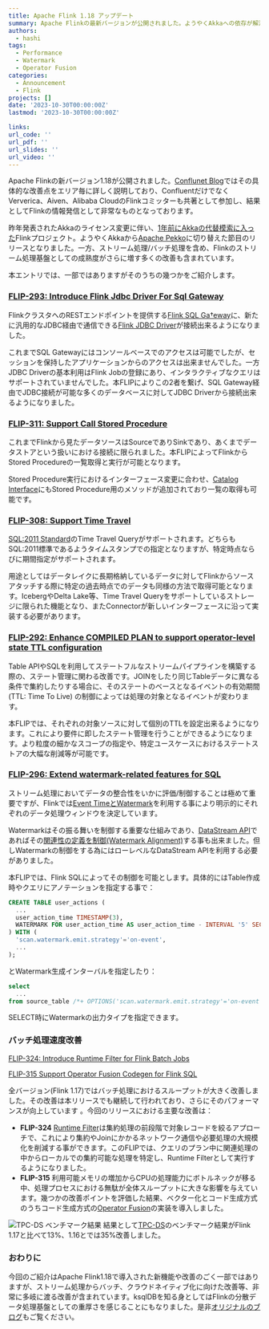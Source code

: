 ```yaml
---
title: Apache Flink 1.18 アップデート
summary: Apache Flinkの最新バージョンが公開されました。ようやくAkkaへの依存が解消されたFlinkですが、それ以外にもストリーム処理/バッチ処理、その他様々な改善を含んだリリースとなりました。
authors:
  - hashi
tags:
  - Performance
  - Watermark
  - Operator Fusion
categories: 
  - Announcement
  - Flink
projects: []
date: '2023-10-30T00:00:00Z'
lastmod: '2023-10-30T00:00:00Z'

links:
url_code: ''
url_pdf: ''
url_slides: ''
url_video: ''
---
```

Apache Flinkの新バージョン1.18が公開されました。[Conflunet Blog](https://www.confluent.io/blog/announcing-apache-flink-1-18/)ではその具体的な改善点をエリア毎に詳しく説明しており、ConfluentだけでなくVerverica、Aiven、Alibaba CloudのFlinkコミッターも共著として参加し、結果としてFlinkの情報発信として非常なものとなっております。

昨年発表されたAkkaのライセンス変更に伴い、[1年前にAkkaの代替模索に入った](https://flink.apache.org/2022/09/08/regarding-akkas-licensing-change/)Flinkプロジェクト。ようやくAkkaから[Apache Pekko](https://pekko.apache.org/)に切り替えた節目のリリースとなりました。一方、ストリーム処理/バッチ処理を含め、Flinkのストリーム処理基盤としての成熟度がさらに増す多くの改善も含まれています。

本エントリでは、一部ではありますがそのうちの幾つかをご紹介します。

### [FLIP-293: Introduce Flink Jdbc Driver For Sql Gateway](https://cwiki.apache.org/confluence/display/FLINK/FLIP-293%3A+Introduce+Flink+Jdbc+Driver+For+Sql+Gateway)
FlinkクラスタへのRESTエンドポイントを提供する[Flink SQL Ga†eway](https://github.com/ververica/flink-sql-gateway/blob/master/README.md)に、新たに汎用的なJDBC経由で通信できる[Flink JDBC Driver](https://github.com/ververica/flink-jdbc-driver)が接続出来るようになりました。

これまでSQL Gatewayにはコンソールベースでのアクセスは可能でしたが、セッションを保持したアプリケーションからのアクセスは出来ませんでした。一方JDBC Driverの基本利用はFlink Jobの登録にあり、インタラクティブなクエリはサポートされていませんでした。本FLIPによりこの2者を繋げ、SQL Gateway経由でJDBC接続が可能な多くのデータベースに対してJDBC Driverから接続出来るようになりました。

### [FLIP-311: Support Call Stored Procedure](https://cwiki.apache.org/confluence/display/FLINK/FLIP-311%3A+Support+Call+Stored+Procedure)
これまでFlinkから見たデータソースはSourceでありSinkであり、あくまでデータストアという扱いにおける接続に限られました。本FLIPによってFlinkからStored Procedureの一覧取得と実行が可能となります。

Stored Procedure実行におけるインターフェース変更に合わせ、[Catalog Interface](https://nightlies.apache.org/flink/flink-docs-master/api/java/org/apache/flink/table/catalog/Catalog.html)にもStored Procedure用のメソッドが追加されており一覧の取得も可能です。

### [FLIP-308: Support Time Travel](https://cwiki.apache.org/confluence/display/FLINK/FLIP-308%3A+Support+Time+Travel)
[SQL:2011 Standard](https://en.wikipedia.org/wiki/SQL:2011)のTime Travel Queryがサポートされます。どちらもSQL:2011標準であるようタイムスタンプでの指定となりますが、特定時点ならびに期間指定がサポートされます。

用途としてはデータレイクに長期格納しているデータに対してFlinkからソースアタッチする際に特定の過去時点でのデータも同様の方法で取得可能となります。IcebergやDelta Lake等、Time Travel Queryをサポートしているストレージに限られた機能となり、またConnectorが新しいインターフェースに沿って実装する必要があります。

### [FLIP-292: Enhance COMPILED PLAN to support operator-level state TTL configuration](https://cwiki.apache.org/confluence/display/FLINK/FLIP-292%3A+Enhance+COMPILED+PLAN+to+support+operator-level+state+TTL+configuration)
Table APIやSQLを利用してステートフルなストリームパイプラインを構築する際の、ステート管理に関わる改善です。JOINをしたり同じTableデータに異なる条件で集約したりする場合に、そのステートのベースとなるイベントの有効期間 (TTL: Time To Live) の制御によっては処理の対象となるイベントが変わります。

本FLIPでは、それぞれの対象ソースに対して個別のTTLを設定出来るようになります。これにより要件に即したステート管理を行うことができるようになります。より粒度の細かなスコープの指定や、特定ユースケースにおけるステートストアの大幅な削減等が可能です。

### [FLIP-296: Extend watermark-related features for SQL](https://cwiki.apache.org/confluence/display/FLINK/FLIP-296%3A+Extend+watermark-related+features+for+SQL)
ストリーム処理においてデータの整合性をいかに評価/制御することは極めて重要ですが、Flinkでは[Event TimeとWatermark](https://www.youtube.com/watch?v=sdhwpUAjqaI)を利用する事により明示的にそれぞれのデータ処理ウィンドウを決定しています。

Watermarkはその振る舞いを制御する重要な仕組みであり、[DataStream API](https://nightlies.apache.org/flink/flink-docs-release-1.18/docs/dev/datastream/overview/)であればその[関連性の定義を制御(Watermark Alignment)](https://nightlies.apache.org/flink/flink-docs-master/docs/dev/datastream/event-time/generating_watermarks/#watermark-alignment)する事も出来ました。但しWatermarkの制御をする為にはローレベルなDataStream APIを利用する必要がありました。

本FLIPでは、Flink SQLによってその制御を可能とします。具体的にはTable作成時やクエリにアノテーションを指定する事で：
```sql
CREATE TABLE user_actions (
  ...
  user_action_time TIMESTAMP(3),
  WATERMARK FOR user_action_time AS user_action_time - INTERVAL '5' SECOND
) WITH (
  'scan.watermark.emit.strategy'='on-event',
  ...
);
```
とWatermark生成インターバルを指定したり：
```sql
select
  ...
from source_table /*+ OPTIONS('scan.watermark.emit.strategy'='on-event') */
```
SELECT時にWatermarkの出力タイプを指定できます。

### バッチ処理速度改善
[FLIP-324: Introduce Runtime Filter for Flink Batch Jobs](https://cwiki.apache.org/confluence/display/FLINK/FLIP-324%3A+Introduce+Runtime+Filter+for+Flink+Batch+Jobs)

[FLIP-315 Support Operator Fusion Codegen for Flink SQL](https://cwiki.apache.org/confluence/display/FLINK/FLIP-315+Support+Operator+Fusion+Codegen+for+Flink+SQL)

全バージョン(Flink 1.17)ではバッチ処理におけるスループットが大きく改善しました。その改善は本リリースでも継続して行われており、さらにそのパフォーマンスが向上しています  。今回のリリースにおける主要な改善は：
- **FLIP-324** [Runtime Filter](https://www.alibabacloud.com/blog/query-performance-optimization-runtime-filter_598126)は集約処理の前段階で対象レコードを絞るアプローチで、これにより集約やJoinにかかるネットワーク通信や必要処理の大規模化を削減する事ができます。このFLIPでは、クエリのプラン中に関連処理の中からローカルでの集約可能な処理を特定し、Runtime Filterとして実行するようになりました。
- **FLIP-315** 利用可能メモリの増加からCPUの処理能力にボトルネックが移る中、処理プロセスにおける無駄が全体スループットに大きな影響を与えています。幾つかの改善ポイントを評価した結果、ベクター化とコード生成方式のうちコード生成方式の[Operator Fusion](https://www.vldb.org/pvldb/vol4/p539-neumann.pdf)の実装を導入しました。

![TPC-DS ベンチマーク結果](blogs/apache-flink-1.8/tpc-ds-benchmark-on-10t.png)
結果として[TPC-DS](https://www.tpc.org/tpcds/)のベンチマーク結果がFlink 1.17と比べて13%、1.16とでは35%改善しました。

### おわりに
今回のご紹介はApache Flink1.18で導入された新機能や改善のごく一部ではありますが、ストリーム処理からバッチ、クラウドネイティブ化に向けた改善等、非常に多岐に渡る改善が含まれています。ksqlDBを知る身としてはFlinkの分散データ処理基盤としての重厚さを感じることにもなりました。是非[オリジナルのブログ](https://www.confluent.io/blog/announcing-apache-flink-1-18/)もご覧ください。

